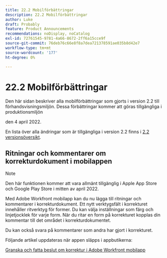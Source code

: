 ```yaml
---
title: 22.2 Mobilförbättringar
description: 22.2 Mobilförbättringar
author: Luke
draft: Probably
feature: Product Announcements
recommendations: noDisplay, noCatalog
exl-id: 72761545-9781-4a66-8672-2ff6a15cce9f
source-git-commit: 76deb76c66e8f8a7dea721378591ae035b8d42e7
workflow-type: tm+mt
source-wordcount: '177'
ht-degree: 0%

---
```


# 22.2 Mobilförbättringar

Den här sidan beskriver alla mobilförbättringar som gjorts i version 2.2 till förhandsvisningsmiljön. Dessa förbättringar kommer att göras tillgängliga i produktionsmiljön

<!--
<MadCap:conditionalText data-mc-conditions="QuicksilverOrClassic.Draft mode">
in January 2022
</MadCap:conditionalText>
-->

den 4 april 2022.

En lista över alla ändringar som är tillgängliga i version 2.2 finns i [2.2 versionsöversikt](../../../product-announcements/product-releases/22.2-release-activity/22-2-release-overview.md).

## Ritningar och kommentarer om korrekturdokument i mobilappen

>[!NOTE]
>
>Den här funktionen kommer att vara allmänt tillgänglig i Apple App Store och Google Play Store i mitten av april 2022.

Med Adobe Workfront mobilapp kan du nu lägga till ritningar och kommentarer i korrekturdokument. Ett nytt verktygsfält i korrekturet innehåller ritverktyg för former. Du kan välja inställningar som färg och linjetjocklek för varje form. När du ritar en form på korrekturet kopplas din kommentar till det området i korrekturdokumentet.

Du kan också svara på kommentarer som andra har gjort i korrekturet.

Följande artikel uppdateras när appen släpps i appbutikerna:

[Granska och fatta beslut om korrektur i Adobe Workfront mobilapp](../../../workfront-basics/mobile-apps/using-the-workfront-mobile-app/work-with-proofs-in-mobile-app.md)

